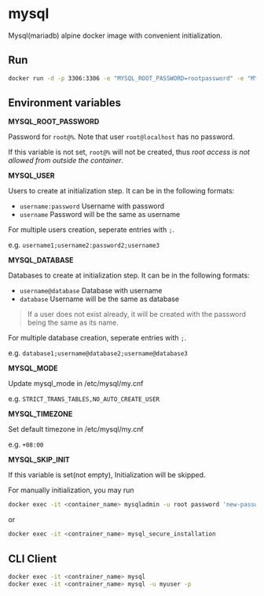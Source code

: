 # mysql
Mysql(mariadb) alpine docker image with convenient initialization.

## Run

```bash
docker run -d -p 3306:3306 -e "MYSQL_ROOT_PASSWORD=rootpassword" -e "MYSQL_USER=mypass:myuser" -e "MYSQL_DATABASE=myuser@mydb" seancheung/mysql:alpine
```

## Environment variables


**MYSQL_ROOT_PASSWORD**

Password for `root@%`. Note that user `root@localhost` has no password.

If this variable is not set, `root@%` will not be created, thus *root access is not allowed from outside the container*.


**MYSQL_USER**

Users to create at initialization step. It can be in the following formats:

- `username:password` Username with password
- `username` Password will be the same as username

For multiple users creation, seperate entries with `;`.

e.g. `username1;username2:password2;username3`


**MYSQL_DATABASE**

Databases to create at initialization step. It can be in the following formats:

- `username@database` Database with username
- `database` Username will be the same as database

> If a user does not exist already, it will be created with the password being the same as its name.

For multiple database creation, seperate entries with `;`.

e.g. `database1;username@database2;username@database3`


**MYSQL_MODE**

Update mysql_mode in /etc/mysql/my.cnf

e.g. `STRICT_TRANS_TABLES,NO_AUTO_CREATE_USER`


**MYSQL_TIMEZONE**

Set default timezone in /etc/mysql/my.cnf

e.g. `+08:00`


**MYSQL_SKIP_INIT**

If this variable is set(not empty), Initialization will be skipped.

For manually initialization, you may run 

```bash
docker exec -it <container_name> mysqladmin -u root password 'new-password'
```

 or 

 ```bash
 docker exec -it <contrainer_name> mysql_secure_installation
 ```

 ## CLI Client

```bash
docker exec -it <contrainer_name> mysql
docker exec -it <contrainer_name> mysql -u myuser -p
```